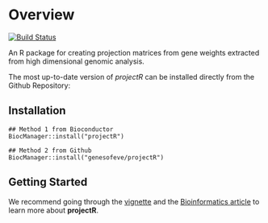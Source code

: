 # Overview

[![Build Status](https://travis-ci.org/genesofeve/projectR.svg?branch=master)](https://travis-ci.org/genesofeve/projectR)

An R package for creating projection matrices from gene weights extracted from
high dimensional genomic analysis.

The most up-to-date version of *projectR* can be installed directly from the
Github Repository:

## Installation
```
## Method 1 from Bioconductor
BiocManager::install("projectR")

## Method 2 from Github
BiocManager::install("genesofeve/projectR")
```
## Getting Started
We recommend going through the [vignette](https://github.com/genesofeve/projectR/blob/master/vignettes/projectR.pdf) and the [Bioinformatics article](https://academic.oup.com/bioinformatics/article/36/11/3592/5804979) to learn more about **projectR**.
